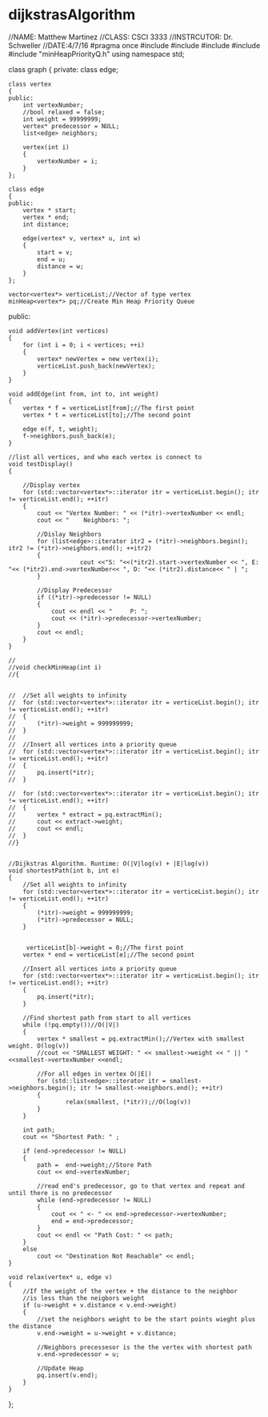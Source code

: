 # dijkstrasAlgorithm
//NAME: Matthew Martinez
//CLASS: CSCI 3333
//INSTRCUTOR: Dr. Schweller
//DATE:4/7/16
#pragma once
#include <iostream>
#include <list>
#include <vector>
#include <ctime>
#include "minHeapPriorityQ.h"
using namespace std;

class graph
{
private:
	class edge;

	class vertex
	{
	public:
		int vertexNumber;
		//bool relaxed = false;
		int weight = 99999999;
		vertex* predecessor = NULL;
		list<edge> neighbors;

		vertex(int i)
		{
			vertexNumber = i;
		}
	};

	class edge
	{
	public: 
		vertex * start;
		vertex * end;
		int distance;

		edge(vertex* v, vertex* u, int w)
		{
			start = v;
			end = u;
			distance = w;
		}
	};

	vector<vertex*> verticeList;//Vector of type vertex
	minHeap<vertex*> pq;//Create Min Heap Priority Queue

public:

	void addVertex(int vertices)
	{
		for (int i = 0; i < vertices; ++i)
		{
			vertex* newVertex = new vertex(i);
			verticeList.push_back(newVertex);
		}
	}

	void addEdge(int from, int to, int weight)
	{
		vertex * f = verticeList[from];//The first point
		vertex * t = verticeList[to];//The second point

		edge e(f, t, weight);
		f->neighbors.push_back(e);
	}

	//list all vertices, and who each vertex is connect to
	void testDisplay()
	{
	
		//Display vertex
		for (std::vector<vertex*>::iterator itr = verticeList.begin(); itr != verticeList.end(); ++itr)
		{
			cout << "Vertex Number: " << (*itr)->vertexNumber << endl;
			cout << "    Neighbors: ";
			
			//Dislay Neighbors
			for (list<edge>::iterator itr2 = (*itr)->neighbors.begin(); itr2 != (*itr)->neighbors.end(); ++itr2)
			{
						cout <<"S: "<<(*itr2).start->vertexNumber << ", E: "<< (*itr2).end->vertexNumber<< ", D: "<< (*itr2).distance<< " | ";
			}

			//Display Predecessor
			if ((*itr)->predecessor != NULL)
			{
				cout << endl << "     P: ";
				cout << (*itr)->predecessor->vertexNumber;
			}
			cout << endl;
		}
	}

	//
	//void checkMinHeap(int i)
	//{


	//	//Set all weights to infinity
	//	for (std::vector<vertex*>::iterator itr = verticeList.begin(); itr != verticeList.end(); ++itr)
	//	{
	//		(*itr)->weight = 999999999;
	//	}
	//	
	//	//Insert all vertices into a priority queue
	//	for (std::vector<vertex*>::iterator itr = verticeList.begin(); itr != verticeList.end(); ++itr)
	//	{
	//		pq.insert(*itr);
	//	}

	//	for (std::vector<vertex*>::iterator itr = verticeList.begin(); itr != verticeList.end(); ++itr)
	//	{
	//		vertex * extract = pq.extractMin();
	//		cout << extract->weight;
	//		cout << endl;
	//	}
	//}


	//Dijkstras Algorithm. Runtime: O(|V|log(v) + |E|log(v))
	void shortestPath(int b, int e)
	{
		//Set all weights to infinity
		for (std::vector<vertex*>::iterator itr = verticeList.begin(); itr != verticeList.end(); ++itr)
		{
			(*itr)->weight = 999999999;
			(*itr)->predecessor = NULL;
		}
		

		 verticeList[b]->weight = 0;//The first point
		vertex * end = verticeList[e];//The second point

		//Insert all vertices into a priority queue
		for (std::vector<vertex*>::iterator itr = verticeList.begin(); itr != verticeList.end(); ++itr)
		{
			pq.insert(*itr);
		}

		//Find shortest path from start to all vertices
		while (!pq.empty())//O(|V|)
		{
			vertex * smallest = pq.extractMin();//Vertex with smallest weight. O(log(v))
			//cout << "SMALLEST WEIGHT: " << smallest->weight << " || " <<smallest->vertexNumber <<endl;

			//For all edges in vertex O(|E|)
			for (std::list<edge>::iterator itr = smallest->neighbors.begin(); itr != smallest->neighbors.end(); ++itr)
			{
					relax(smallest, (*itr));//O(log(v))
			}
		}

		int path;
		cout << "Shortest Path: " ;

		if (end->predecessor != NULL)
		{
			path =  end->weight;//Store Path
			cout << end->vertexNumber;

			//read end's predecessor, go to that vertex and repeat and until there is no predecessor
			while (end->predecessor != NULL)
			{
				cout << " <- " << end->predecessor->vertexNumber;
				end = end->predecessor;
			}
			cout << endl << "Path Cost: " << path;
		}
		else
			cout << "Destination Not Reachable" << endl;
	}
	
	void relax(vertex* u, edge v)
	{
		//If the weight of the vertex + the distance to the neighbor
		//is less than the neigbors weight
		if (u->weight + v.distance < v.end->weight)
		{
			//set the neighbors weight to be the start points wieght plus the distance
			v.end->weight = u->weight + v.distance;

			//Neighbors precessesor is the the vertex with shortest path
			v.end->predecessor = u;

			//Update Heap
			pq.insert(v.end);
		}
	}

};
